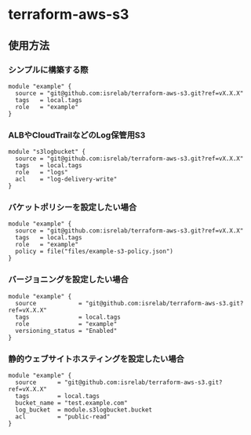 # terraform-aws-s3

## 使用方法

### シンプルに構築する際

```hcl
module "example" {
  source = "git@github.com:isrelab/terraform-aws-s3.git?ref=vX.X.X"
  tags   = local.tags
  role   = "example"
}
```

### ALBやCloudTrailなどのLog保管用S3

```hcl
module "s3logbucket" {
  source = "git@github.com:isrelab/terraform-aws-s3.git?ref=vX.X.X"
  tags   = local.tags
  role   = "logs"
  acl    = "log-delivery-write"
}
```

### バケットポリシーを設定したい場合

```hcl
module "example" {
  source = "git@github.com:isrelab/terraform-aws-s3.git?ref=vX.X.X"
  tags   = local.tags
  role   = "example"
  policy = file("files/example-s3-policy.json")
}
```

### バージョニングを設定したい場合

```hcl
module "example" {
  source            = "git@github.com:isrelab/terraform-aws-s3.git?ref=vX.X.X"
  tags              = local.tags
  role              = "example"
  versioning_status = "Enabled"
}
```

### 静的ウェブサイトホスティングを設定したい場合

```hcl
module "example" {
  source      = "git@github.com:isrelab/terraform-aws-s3.git?ref=vX.X.X"
  tags        = local.tags
  bucket_name = "test.example.com"
  log_bucket  = module.s3logbucket.bucket
  acl         = "public-read"
}
```
